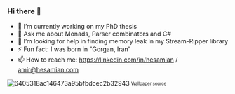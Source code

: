 ### Hi there 👋

- 🔭 I’m currently working on my PhD thesis
- 💬 Ask me about Monads, Parser combinators and C#
- 🤔 I’m looking for help in finding memory leak in my Stream-Ripper library 
- ⚡ Fun fact: I was born in "Gorgan, Iran"
- 📫 How to reach me: https://linkedin.com/in/hesamian / amir@hesamian.com


<!--
**amir734jj/amir734jj** is a ✨ _special_ ✨ repository because its `README.md` (this file) appears on your GitHub profile.

Here are some ideas to get you started:

- 🔭 I’m currently working on ...
- 🌱 I’m currently learning ...
- 👯 I’m looking to collaborate on ...
- 🤔 I’m looking for help with ...
- 💬 Ask me about ...
- 📫 How to reach me: ...
- 😄 Pronouns: ...
- ⚡ Fun fact: ...
-->

![6405318ac146473a95bfbdcec2b32943](https://c4.wallpaperflare.com/wallpaper/774/793/149/sports-car-road-rally-cars-rallye-wallpaper-preview.jpg)
<sub><sup>Wallpaper [source](https://www.wallpaperflare.com/sports-car-road-rally-cars-rallye-group-b-lancia-037-wallpaper-corbd/download/500x300)</sup></sub>

